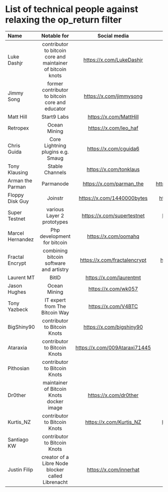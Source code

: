 # List of technical people against relaxing the op_return filter

| Name | Notable for | Social media | Github | Count |
| :------- | :-------: | :------: | :-------: | -------: |
| Luke Dashjr  | contributor to bitcoin core and maintainer of bitcoin knots  | https://x.com/LukeDashjr  | https://github.com/luke-jr  | 1 |
| Jimmy Song | former contributor to bitcoin core and educator | https://x.com/jimmysong | https://github.com/jimmysong | 2 |
| Matt Hill | Start9 Labs | https://x.com/MattHill | https://github.com/MattDHill | 3 |
| Retropex | Ocean Mining | https://x.com/leo_haf | https://github.com/retropex | 4 |
| Chris Guida | Core Lightning plugins e.g. Smaug | https://x.com/cguida6 | https://github.com/chrisguida | 5 |
| Tony Klausing | Stable Channels | https://x.com/tonklaus | https://github.com/toneloc | 6 |
| Arman the Parman | Parmanode | https://x.com/parman_the | https://github.com/ArmanTheParman | 7 |
| Floppy Disk Guy | Joinstr | https://x.com/1440000bytes | https://github.com/1440000bytes | 8 |
| Super Testnet | various Layer 2 prototypes | https://x.com/supertestnet | https://github.com/supertestnet | 9 |
| Marcel Hernandez | Php development for bitcoin | https://x.com/oomahq | https://github.com/1ma | 10 |
| Fractal Encrypt | combining bitcoin software and artistry | https://x.com/fractalencrypt | https://github.com/fractalencrypt | 11 |
| Laurent MT | BitID | https://x.com/laurentmt | https://github.com/LaurentMT | 12 |
| Jason Hughes | Ocean Mining | https://x.com/wk057 | | 13 |
| Tony Yazbeck | IT expert from The Bitcoin Way | https://x.com/V4BTC | | 14 |
| BigShiny90 | contributor to Bitcoin Knots | https://x.com/bigshiny90 | https://github.com/bigshiny90 | 15 |
| Ataraxia | contributor to Bitcoin Knots | https://x.com/009Ataraxi71445 | https://github.com/ataraxia009 | 16 |
| Pithosian | contributor to Bitcoin Knots | | https://github.com/pithosian | 17 |
| Dr0ther | maintainer of Bitcoin Knots docker image | https://x.com/dr0ther | https://github.com/dr0ther | 18 |
| Kurtis_NZ | contributor to Bitcoin Knots | https://x.com/Kurtis_NZ | https://github.com/KurtisStirling | 19 |
| Santiago KW | contributor to Bitcoin Knots | | https://github.com/kwsantiago | 20 |
| Justin Filip | creator of a Libre Node blocker called Librenacht | https://x.com/innerhat | https://github.com/justinfilip | 21 |
